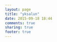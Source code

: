 ```yaml
---
layout: page
title: "yksalun"
date: 2015-09-18 18:44
comments: true
sharing: true
footer: true
---
```

